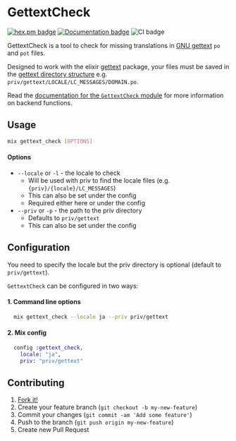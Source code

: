 # GettextCheck
[![hex.pm badge](https://img.shields.io/badge/Package%20on%20hex.pm-informational)](https://hex.pm/packages/gettext_check)
[![Documentation badge](https://img.shields.io/badge/Documentation-ff69b4)][docs-gettext_check]
![CI badge](https://github.com/daeddy/gettext_check/workflows/Test/badge.svg)

GettextCheck is a tool to check for missing translations in
[GNU gettext](https://www.gnu.org/software/gettext/) `po` and `pot` files.

Designed to work with the elixir [gettext](https://github.com/elixir-gettext) package,
your files must be saved in the [gettext directory structure](https://hexdocs.pm/gettext/Gettext.html#module-messages) 
  e.g. `priv/gettext/LOCALE/LC_MESSAGES/DOMAIN.po`.

Read the [documentation for the `GettextCheck` module](https://hexdocs.pm/gettext_check/GettextCheck.html) for more information on backend functions.

## Usage

  ```bash
  mix gettext_check [OPTIONS]
  ```

  #### Options

  * `--locale` or `-l` - the locale to check
    * Will be used with priv to find the locale files (e.g. `{priv}/{locale}/LC_MESSAGES`)
    * This can also be set under the config
    * Required either here or under the config
  * `--priv` or `-p` - the path to the priv directory
    * Defaults to `priv/gettext`
    * This can also be set under the config

## Configuration
You need to specify the locale but the priv directory is optional
(default to `priv/gettext`).

`GettextCheck` can be configured in two ways:

#### 1. Command line options

```bash
  mix gettext_check --locale ja --priv priv/gettext
```

#### 2. Mix config

```elixir
  config :gettext_check,
    locale: "ja",
    priv: "priv/gettext"
```

## Contributing

1. [Fork it!](http://github.com/daeddy/gettext_check/fork)
2. Create your feature branch (`git checkout -b my-new-feature`)
3. Commit your changes (`git commit -am 'Add some feature'`)
4. Push to the branch (`git push origin my-new-feature`)
5. Create new Pull Request

[docs-gettext_check]: http://hexdocs.pm/gettext_check
